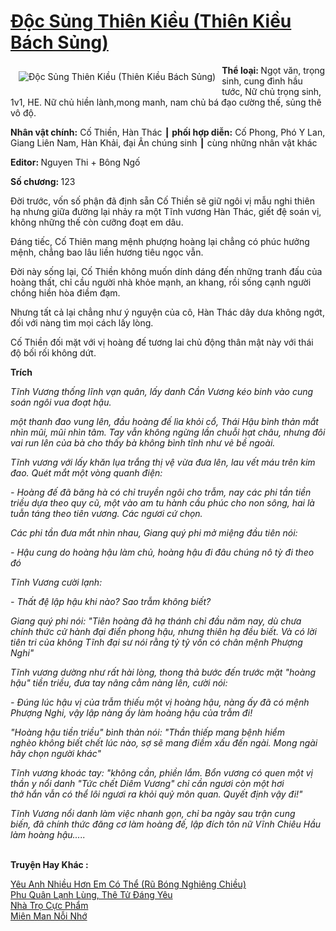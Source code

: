 <a href="https://utruyen.com/truyen/doc-sung-thien-kieu-thien-kieu-bach-sung/16809/" title="Độc Sủng Thiên Kiều (Thiên Kiều Bách Sủng)"><h1>Độc Sủng Thiên Kiều (Thiên Kiều Bách Sủng)</h1></a><div style="display:table"><img align="right" style="float: left; padding: 10px;" src="https://utruyen.com/images/story/200x260/doc-sung-thien-kieu-thien-kieu-bach-sung.jpg" alt="Độc Sủng Thiên Kiều (Thiên Kiều Bách Sủng)"><b>Thể loại: </b>Ngọt văn, trọng sinh, cung đình hầu tước, Nữ chủ trọng sinh, 1v1, HE. Nữ chủ hiền lành,mong manh, nam chủ bá đạo cường thế, sủng thê vô độ.<p></p><b>Nhân vật chính:</b> Cố Thiền, Hàn Thác ┃<b> phối hợp diễn:</b> Cố Phong, Phó Y Lan, Giang Liên Nam, Hàn Khải, đại Ân chúng sinh ┃ cùng những nhân vật khác<p></p><b>Editor: </b>Nguyen Thi + Bông Ngố<p></p><b>Số chương: </b>123<p></p>Đời trước, vốn số phận đã định sẵn Cố Thiền sẽ giữ ngôi vị mẫu nghi thiên hạ nhưng giữa đường lại nhảy ra một Tĩnh vương Hàn Thác, giết đệ soán vị, không những thế còn cưỡng đoạt em dâu.<p></p>Đáng tiếc, Cố Thiên mang mệnh phượng hoàng lại chẳng có phúc hưởng mệnh, chẳng bao lâu liền hương tiêu ngọc vẫn.<p></p>Đời này sống lại, Cố Thiền không muốn dính dáng đến những tranh đấu của hoàng thất, chỉ cầu người nhà khỏe mạnh, an khang, rồi sống cạnh người chồng hiền hòa điềm đạm.<p></p>Nhưng tất cả lại chẳng như ý nguyện của cô, Hàn Thác dây dưa không ngớt, đối với nàng tìm mọi cách lấy lòng.<p></p>Cố Thiền đối mặt với vị hoàng đế tương lai chủ động thân mật này với thái độ bối rối không dứt.<p></p><b>Trích</b><p></p><i>Tĩnh Vương thống lĩnh vạn quân, lấy danh Cần Vương kéo binh vào cung soán ngôi vua đoạt hậu. <p></p>một thanh đao vung lên, đầu hoàng đế lìa khỏi cổ, Thái Hậu bình thản mắt nhìn mũi, mũi nhìn tâm. Tay vẫn không ngừng lần chuỗi hạt châu, nhưng đôi vai run lên của bà cho thấy bà không bình tĩnh như vẻ bề ngoài.<p></p>Tĩnh vương với lấy khăn lụa trắng thị vệ vừa đưa lên, lau vết máu trên kim đao. Quét mắt một vòng quanh điện:<p></p>- Hoàng đế đã băng hà có chỉ truyền ngôi cho trẫm, nay các phi tần tiền triều dựa theo quy cũ, một vào am tu hành cầu phúc cho non sông, hai là tuẫn táng theo tiên vương. Các ngươi cứ chọn.<p></p>Các phi tần đưa mắt nhìn nhau, Giang quý phi mở miệng đầu tiên nói:<p></p>- Hậu cung do hoàng hậu làm chủ, hoàng hậu đi đâu chúng nô tỳ đi theo đó<p></p>Tĩnh Vương cười lạnh: <p></p>- Thất đệ lập hậu khi nào? Sao trẫm không biết?<p></p>Giang quý phi nói: "Tiên hoàng đã hạ thánh chỉ đầu năm nay, dù chưa chính thức cử hành đại điển phong hậu, nhưng thiên hạ đều biết. Và có lời tiên tri của không Tĩnh đại sư nói rằng tỷ tỷ vốn có chân mệnh Phượng Nghi"<p></p>Tĩnh vương dường như rất hài lòng, thong thả bước đến trước mặt "hoàng hậu" tiền triều, đưa tay nâng cằm nàng lên, cười nói:<p></p>- Đúng lúc hậu vị của trẫm thiếu một vị hoàng hậu, nàng ấy đã có mệnh Phượng Nghi, vậy lập nàng ấy làm hoàng hậu của trẫm đi!<p></p>"Hoàng hậu tiền triều" bình thản nói: "Thần thiếp mang bệnh hiểm nghèo không biết chết lúc nào, sợ sẽ mang điềm xấu đến ngài. Mong ngài hãy chọn người khác"<p></p>Tĩnh vương khoác tay: "không cần, phiền lắm. Bổn vương có quen một vị thần y nổi danh "Tức chết Diêm Vương" chỉ cần ngươi còn một hơi thở hắn vẫn có thể lôi ngươi ra khỏi quỷ môn quan. Quyết định vậy đi!"<p></p>Tĩnh Vương nổi danh làm việc nhanh gọn, chỉ ba ngày sau trận cung biến, đã chính thức đăng cơ làm hoàng đế, lập đích tôn nữ Vĩnh Chiêu Hầu làm hoàng hậu.....</i></div><p><br><b>Truyện Hay Khác :</b></p><a href="https://utruyen.com/truyen/yeu-anh-nhieu-hon-em-co-the-ru-bong-nghieng-chieu/19025/" alt="Yêu Anh Nhiều Hơn Em Có Thể (Rũ Bóng Nghiêng Chiều)">Yêu Anh Nhiều Hơn Em Có Thể (Rũ Bóng Nghiêng Chiều)</a><br/><a href="https://github.com/quanluxury/ngontinhhot/tree/master/truyenhay/17374/" alt="Phu Quân Lạnh Lùng, Thê Tử Đáng Yêu">Phu Quân Lạnh Lùng, Thê Tử Đáng Yêu</a><br/><a href="https://truyenngontinhay.wordpress.com/2019/10/03/nha-tro-cuc-pham/" alt="Nhà Trọ Cực Phẩm">Nhà Trọ Cực Phẩm</a><br/><a href="https://github.com/quanluxury/ngontinhhot/tree/master/truyenhay/20021/" alt="Miên Man Nỗi Nhớ">Miên Man Nỗi Nhớ</a><br/>